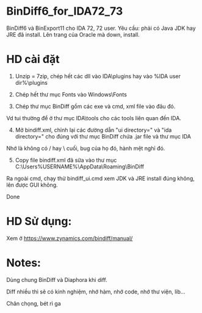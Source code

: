 # BinDiff6_for_IDA72_73
BinDiff6 và BinExport11 cho IDA 72, 72 user.
Yêu cầu: phải có Java JDK hay JRE đã install. Lên trang của Oracle mà down, install.

# HD cài đặt
1. Unzip = 7zip, chép hết các dll vào IDA\plugins hay vào %IDA user dir%\plugins

2. Chép hết thư mục Fonts vào Windows\Fonts

3. Chép thư mục BinDiff gồm các exe và cmd, xml file vào đâu đó. 

Vd tui thường để ở thư mục IDA\tools cho các tools liên quan đến IDA.

4. Mở bindiff.xml, chỉnh lại các đường dẫn "ui directory=" và "ida directory=" cho đúng với thư mục BinDiff chứa .jar file và thư mục IDA

Nhớ là không có / hay \ cuối, bug của họ đó, hành mệt nghỉ đó.

5. Copy file bindiff.xml đã sữa vào thư mục C:\Users\%USERNAME%\AppData\Roaming\BinDiff

Ra ngoài cmd, chạy thử bindiff_ui.cmd xem JDK và JRE install đúng không, lên được GUI không.

Done

# HD Sử dụng:
Xem ở https://www.zynamics.com/bindiff/manual/

# Notes:
Dùng chung BinDiff và Diaphora khi diff. 

Diff nhiều thì sẽ có kinh nghiệm, nhớ hàm, nhớ code, nhớ thư viện, lib...

Chân chọng, bét rì ga
